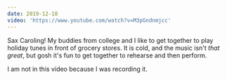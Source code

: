 ```yaml
---
date: 2019-12-18
video: 'https://www.youtube.com/watch?v=M3pGndnmjcc'
---
```


Sax Caroling! My buddies from college and I like to get together to play holiday tunes in front of grocery stores. It is cold, and the music isn't _that great_, but gosh it's fun to get together to rehearse and then perform.

I am not in this video because I was recording it.
